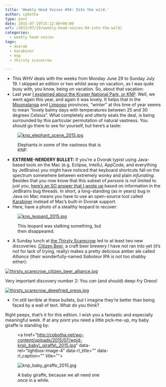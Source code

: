 ```yaml
---
title: 'Weekly Head Voices #94: Into the wild.'
author: cpbotha
type: post
date: 2015-07-19T15:12:00+00:00
url: /2015/07/19/weekly-head-voices-94-into-the-wild/
categories:
  - weekly head voices
tags:
  - dvorak
  - karabiner
  - knp
  - thirsty scarecrow

---
```

<ul class="org-ul">
  <li>
    This WHV deals with the weeks from Monday June 29 to Sunday July 19. I skipped an edition or two whilst away on vacation, as I was quite busy with, you know, being on vacation. So, about that vacation:
  </li>
  <li>
    Last year <a href="http://cpbotha.net/2014/07/16/a-south-african-state-of-mindful/">I explained about the Kruger National Park, or KNP</a>. Well, we went again this year, and again it was lovely. It helps that in the <a href="https://en.wikipedia.org/wiki/Mpumalanga">Mpumalanga</a> and <a href="https://en.wikipedia.org/wiki/Limpopo">Limpopo</a> provinces, &#8220;winter&#8221; at this time of year seems to mean &#8220;lovely balmy days with temperatures between 25 and 30 degrees Celsius&#8221;. What completely and utterly seals the deal, is being surrounded by this particular permutation of natural vastness. You should go there to see for yourself, but here&#8217;s a taste:
  </li>
</ul><figure style="width: 300px" class="wp-caption alignnone"><a href="http://cpbotha.net/wp-content/uploads/2015/07/wpid-knp\_elephant\_scene\_2015.jpg" data-rel="lightbox-image-0" data-rl\_title="" data-rl_caption="" title="">

![knp_elephant_scene_2015.jpg][1]</a><figcaption class="wp-caption-text">Elephants in some of the vastness that is KNP.</figcaption></figure> 

<ul class="org-ul">
  <li>
    <b>EXTREME-NERDERY BULLET:</b> If you&#8217;re a Dvorak typist using Java-based tools on the Mac (e.g. Eclipse, IntelliJ, AppCode, and everything by JetBrains) you might have noticed that keyboard shortcuts fall on the spectrum somewhere between extremely wonky and plain <i>infuriating</i>. Besides that you now know that this subset of <i>persons</i> is not limited to just you, <a href="http://stackoverflow.com/a/31119280/532513">here&#8217;s an SO answer that I wrote up</a> based on information in the JetBrains bug threads. In short, a long-standing (as in years) bug in Java on Mac means you have to use an open-source tool called <a href="https://pqrs.org/osx/karabiner/">Karabiner</a> instead of Mac&#8217;s built-in Dvorak support.
  </li>
  <li>
    Here, have a photo of a stealthy leopard to recover:
  </li>
</ul><figure style="width: 300px" class="wp-caption alignnone"><a href="http://cpbotha.net/wp-content/uploads/2015/07/wpid-knp\_leopard\_2015.jpg" data-rel="lightbox-image-1" data-rl\_title="" data-rl\_caption="" title="">

![knp_leopard_2015.jpg][2]</a><figcaption class="wp-caption-text">This leopard was stalking something, but then disappeared.</figcaption></figure> 

<ul class="org-ul">
  <li>
    A Sunday lunch at <a href="https://www.facebook.com/thethirstyscarecrow">the Thirsty Scarecrow</a> led to at least two new discoveries. <a href="https://twitter.com/CitizenBeer">Citizen Beer</a>, a craft beer brewery I have not ran into yet (it&#8217;s not for lack of trying, really) makes a pretty delicious amber ale called <i>Alliance</i> (their wonderfully-named <i>Saboteur</i> IPA is not too shabby either):
  </li>
</ul>

<div class="figure">
  <p>
    <a href="http://cpbotha.net/wp-content/uploads/2015/07/wpid-thirsty_scarecrow_citizen_beer_alliance.jpg" data-rel="lightbox-image-2" data-rl_title="" data-rl_caption="" title=""><img src="http://cpbotha.net/wp-content/uploads/2015/07/wpid-thirsty_scarecrow_citizen_beer_alliance-218x300.jpg" alt="thirsty_scarecrow_citizen_beer_alliance.jpg" /></a>
  </p></p>
</div>

Very important discovery number 2: You _can_ (and should) deep-fry Oreos! 

<div class="figure">
  <p>
    <a href="http://cpbotha.net/wp-content/uploads/2015/07/wpid-thirsty_scarecrow_deepfried_oreos.jpg" data-rel="lightbox-image-3" data-rl_title="" data-rl_caption="" title=""><img src="http://cpbotha.net/wp-content/uploads/2015/07/wpid-thirsty_scarecrow_deepfried_oreos-300x298.jpg" alt="thirsty_scarecrow_deepfried_oreos.jpg" /></a>
  </p></p>
</div>

<ul class="org-ul">
  <li>
    I&#8217;m still terrible at these bullets, but I imagine they&#8217;re better than being faced by a wall of text. What do you think?
  </li>
</ul>

Right peeps, that&#8217;s it for this edition. I wish you a fantastic and especially meaningful week. If at any point you need a little pick-me-up, my baby giraffe is standing by: <figure style="width: 300px" class="wp-caption alignnone"><a href="http://cpbotha.net/wp-content/uploads/2015/07/wpid-knp\_baby\_giraffe\_2015.jpg" data-rel="lightbox-image-4" data-rl\_title="" data-rl_caption="" title="">

![knp_baby_giraffe_2015.jpg][3]</a><figcaption class="wp-caption-text">A baby giraffe, because we all need one once in a while.</figcaption></figure>

 [1]: http://cpbotha.net/wp-content/uploads/2015/07/wpid-knp_elephant_scene_2015-300x225.jpg
 [2]: http://cpbotha.net/wp-content/uploads/2015/07/wpid-knp_leopard_2015-300x211.jpg
 [3]: http://cpbotha.net/wp-content/uploads/2015/07/wpid-knp_baby_giraffe_2015-300x225.jpg